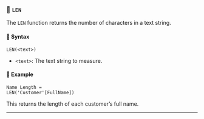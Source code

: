 ### 📌 `LEN`

The `LEN` function returns the number of characters in a text string.

#### 🔧 Syntax

```
LEN(<text>)
```

* `<text>`: The text string to measure.

#### 📝 Example

```dax
Name Length = 
LEN('Customer'[FullName])
```

This returns the length of each customer’s full name.

---
